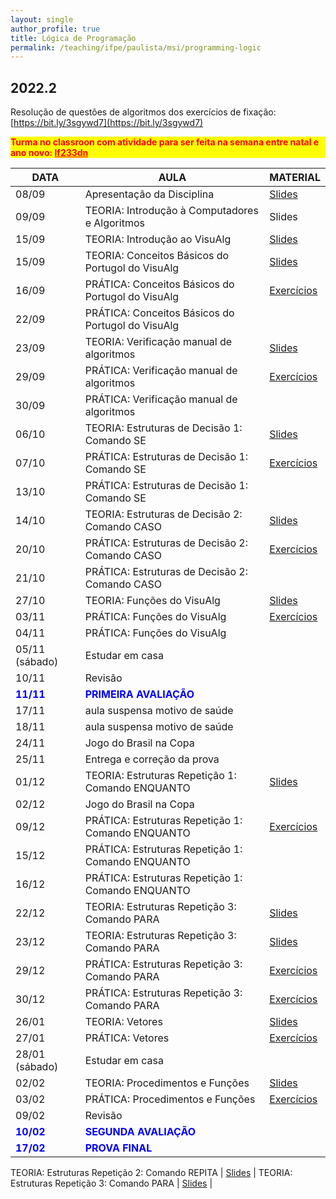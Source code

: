 ```yaml
---
layout: single
author_profile: true
title: Lógica de Programação
permalink: /teaching/ifpe/paulista/msi/programming-logic
---
```


## 2022.2

Resolução de questões de algoritmos dos exercícios de fixação: [https://bit.ly/3sgywd7](https://bit.ly/3sgywd7)

 <p style="background-color:#ffff00;color:#ff0000;"><b>Turma no classroon com atividade para ser feita na semana entre natal e ano novo: <u>lf233dn</u></b></p>

|DATA|AULA|MATERIAL|
|---|---|---|
| 08/09 | Apresentação da Disciplina | <a href="https://docs.google.com/presentation/d/18FQ3UwPHOQdMvuvYS5ggZwi3n4gtjPp6R8dQkzkSBr8/edit?usp=sharing" target="_blank">Slides</a> | 
| 09/09 | TEORIA: Introdução à Computadores e Algoritmos | Slides |
| 15/09 | TEORIA: Introdução ao VisuAlg | <a href="https://docs.google.com/presentation/d/1aW3oeOsn6qPJfABxXj9qfJ0bnWxTXOVrTPVlhw4_Feg/edit?usp=sharing" target="_blank">Slides</a> |
| 15/09 | TEORIA: Conceitos Básicos do Portugol do VisuAlg | <a href="https://docs.google.com/presentation/d/1ojOXZ04oMSmA-Rw7EduQ-3S2Egb37XnuTtHpV_RbwLk/edit?usp=sharing" target="_blank">Slides</a> | 
| 16/09 | PRÁTICA: Conceitos Básicos do Portugol do VisuAlg | <a href="https://docs.google.com/document/d/1TKr65dzY0rxxiWUfqjU2ntbYDhQU8gg7QgpO0vU9p2k/edit?usp=sharing" target="_blank">Exercícios</a> |
| 22/09 | PRÁTICA: Conceitos Básicos do Portugol do VisuAlg |  | 
| 23/09 | TEORIA: Verificação manual de algoritmos | <a href="https://docs.google.com/presentation/d/1QhdbQwSr-grEsDHtI3jcdAfGcTPXJOmG9tzVFz2r7GE/edit?usp=sharing" target="_blank">Slides</a> |
| 29/09 | PRÁTICA: Verificação manual de algoritmos | <a href="https://docs.google.com/document/d/1IMwBTg99Cejilfo_Guo81wDLKqBYzwNLLOGj-f0hafQ/edit?usp=sharing" target="_blank">Exercícios</a> | 
| 30/09 | PRÁTICA: Verificação manual de algoritmos |  | 
| 06/10 | TEORIA: Estruturas de Decisão 1: Comando SE | <a href="https://docs.google.com/presentation/d/1KAITF-Yu2SAry-wKvV3Mgq-eo-Q6DCz9_0fzw4JRKyY/edit?usp=sharing" target="_blank">Slides</a> | 
| 07/10 | PRÁTICA: Estruturas de Decisão 1: Comando SE | <a href="https://docs.google.com/document/d/1FPNaqtfKRsexy9JuA6d0X4ZTwh3vHI-2y19uQjUzZQU/edit?usp=sharing" target="_blank">Exercícios<a/> |
| 13/10 | PRÁTICA: Estruturas de Decisão 1: Comando SE |  | 
| 14/10 | TEORIA: Estruturas de Decisão 2: Comando CASO | <a href="https://docs.google.com/presentation/d/1pnIGib2EMt-VDv0feVEqLG7gaa30eMtdQ8V2N1drVRo/edit?usp=sharing" target="_blank">Slides</a> |
| 20/10 | PRÁTICA: Estruturas de Decisão 2: Comando CASO | <a href="https://docs.google.com/document/d/1oFTku4YPBajk6qVDv-JRx0P4zZ9PAhPBkKCvScP1dJ4/edit?usp=sharing" target="_blank">Exercícios</a> |
| 21/10 | PRÁTICA: Estruturas de Decisão 2: Comando CASO | |
| 27/10 | TEORIA: Funções do VisuAlg | <a href="https://docs.google.com/presentation/d/1i3PGkPlFiSa3crsFmM0CIMQrFQHdGQAS_eAmI5VHEn8/edit?usp=sharing" target="_blank">Slides</a> |
| 03/11 | PRÁTICA: Funções do VisuAlg | <a href="https://docs.google.com/document/d/1CXLKOoF-0WzgxvUMB6c018681GCSaOUJTFqvYzMziv0/edit?usp=sharing" target="_blank">Exercícios</a> |
| 04/11 | PRÁTICA: Funções do VisuAlg | |
| 05/11 (sábado) | Estudar em casa | |
| 10/11 | Revisão | |
| <span style="color:blue">**11/11**</span> | <span style="color:blue">**PRIMEIRA AVALIAÇÃO**</span> | |
| 17/11 | aula suspensa motivo de saúde | |
| 18/11 | aula suspensa motivo de saúde | |
| 24/11 | Jogo do Brasil na Copa | |
| 25/11 | Entrega e correção da prova
| 01/12 | TEORIA: Estruturas Repetição 1: Comando ENQUANTO | <a href="https://docs.google.com/presentation/d/1_XUztMbHM-qNFbUmp6AIqimFxt8gDemnUmeY68zjUyk/edit?usp=sharing" target="_blank">Slides</a> |
| 02/12 | Jogo do Brasil na Copa | | 
| 09/12 | PRÁTICA: Estruturas Repetição 1: Comando ENQUANTO | <a href="https://docs.google.com/document/d/1-0BrwWtKxLcjLdGzWbtvz-zVSvxtKyyX8a8PS7yujys/edit?usp=sharing" target="_blank">Exercícios</a> | 
| 15/12 | PRÁTICA: Estruturas Repetição 1: Comando ENQUANTO |  | 
| 16/12 | PRÁTICA: Estruturas Repetição 1: Comando ENQUANTO |  |
| 22/12 | TEORIA: Estruturas Repetição 3: Comando PARA | <a href="https://docs.google.com/presentation/d/1h9Jf35w9ZSUtT02XQKkcOOHyYjuMwCAVYCmFeMPUCoc/edit?usp=sharing" target="_blank">Slides</a> |
| 23/12 | TEORIA: Estruturas Repetição 3: Comando PARA | <a href="https://docs.google.com/presentation/d/1h9Jf35w9ZSUtT02XQKkcOOHyYjuMwCAVYCmFeMPUCoc/edit?usp=sharing" target="_blank">Slides</a> |
| 29/12 | PRÁTICA: Estruturas Repetição 3: Comando PARA | <a href="https://docs.google.com/document/d/1vvu9PmXHlKcPojZzpceQoq5c_nj4OtAdbLJQHSnQX0s/edit?usp=sharing" target="_blank">Exercícios</a> | 
| 30/12 | PRÁTICA: Estruturas Repetição 3: Comando PARA | <a href="https://docs.google.com/document/d/1vvu9PmXHlKcPojZzpceQoq5c_nj4OtAdbLJQHSnQX0s/edit?usp=sharing" target="_blank">Exercícios</a> | 
| 26/01 | TEORIA: Vetores | <a href="https://docs.google.com/presentation/d/1kgp4cofyENJFw_bqkyJgOFLcc0tYk1OJX6mafww57Sw/edit?usp=sharing" target="_blank">Slides</a> |
| 27/01 | PRÁTICA: Vetores | <a href="https://docs.google.com/document/d/1HlI583ulgBCGjOuvdHzKaePSh83vInUbG8U4LxKgBPc/edit?usp=sharing" target="_blank">Exercícios</a> |
| 28/01 (sábado) | Estudar em casa | | 
| 02/02 | TEORIA: Procedimentos e Funções | <a href="https://docs.google.com/presentation/d/1TC6wXpufcGZZ-nV-fIwXwpfFQxjFcYK2vgXnJCp3OKg/edit?usp=sharing" target="_blank">Slides</a> | 
| 03/02 | PRÁTICA: Procedimentos e Funções | <a href="https://docs.google.com/document/d/1m_PLNK2k0iZY6ayaqZMv66Wd2u_-oIYDcJFXoZ0sLcg/edit?usp=sharing" target="_blank">Exercícios</a> | 
| 09/02 | Revisão | | 
| <span style="color:blue">**10/02**</span> | <span style="color:blue">**SEGUNDA AVALIAÇÃO**</span> | | 
| <span style="color:blue">**17/02**</span> | <span style="color:blue">**PROVA FINAL**</span> | |
 
 
  TEORIA: Estruturas Repetição 2: Comando REPITA | <a href="https://docs.google.com/presentation/d/1CXI_eC0S5ybqm7PslRU-3ZjAKHf5sfUaAM-vOgW7i4Y/edit?usp=sharing" target="_blank">Slides</a> |
 TEORIA: Estruturas Repetição 3: Comando PARA | <a href="https://docs.google.com/presentation/d/1h9Jf35w9ZSUtT02XQKkcOOHyYjuMwCAVYCmFeMPUCoc/edit?usp=sharing" target="_blank">Slides</a> |

